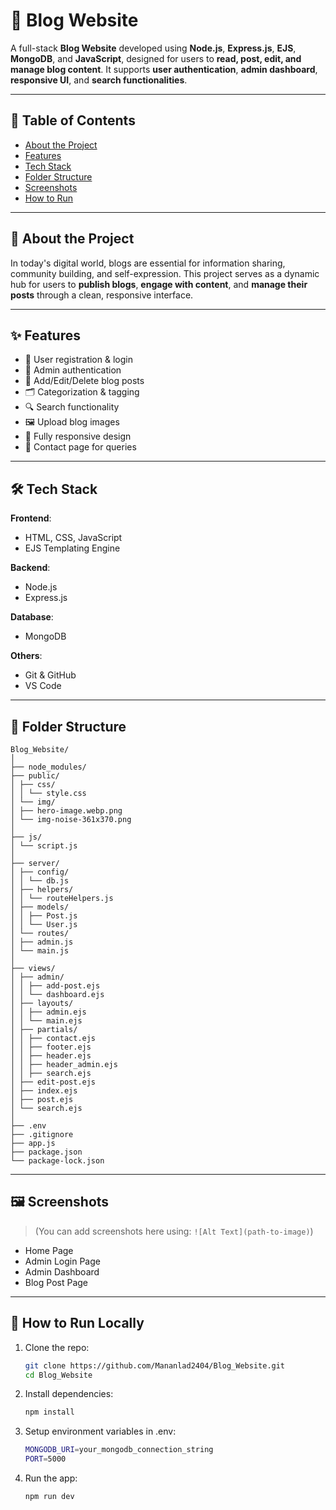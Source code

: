 # 📝 Blog Website

A full-stack **Blog Website** developed using **Node.js**, **Express.js**, **EJS**, **MongoDB**, and **JavaScript**, designed for users to **read, post, edit, and manage blog content**. It supports **user authentication**, **admin dashboard**, **responsive UI**, and **search functionalities**.

---

## 📌 Table of Contents

- [About the Project](#about-the-project)
- [Features](#features)
- [Tech Stack](#tech-stack)
- [Folder Structure](#folder-structure)
- [Screenshots](#screenshots)
- [How to Run](#how-to-run)

---

## 📖 About the Project

In today's digital world, blogs are essential for information sharing, community building, and self-expression. This project serves as a dynamic hub for users to **publish blogs**, **engage with content**, and **manage their posts** through a clean, responsive interface.

---

## ✨ Features

- 🧾 User registration & login
- 🔐 Admin authentication
- 📝 Add/Edit/Delete blog posts
- 🗂 Categorization & tagging
- 🔍 Search functionality
- 🖼 Upload blog images
- 📱 Fully responsive design
- 📨 Contact page for queries

---

## 🛠 Tech Stack

**Frontend**:

- HTML, CSS, JavaScript
- EJS Templating Engine

**Backend**:

- Node.js
- Express.js

**Database**:

- MongoDB

**Others**:

- Git & GitHub
- VS Code

---

## 📁 Folder Structure

```
Blog_Website/
│
├── node_modules/
├── public/
│ ├── css/
│ │ └── style.css
│ └── img/
│ ├── hero-image.webp.png
│ └── img-noise-361x370.png
│
├── js/
│ └── script.js
│
├── server/
│ ├── config/
│ │ └── db.js
│ ├── helpers/
│ │ └── routeHelpers.js
│ ├── models/
│ │ ├── Post.js
│ │ └── User.js
│ └── routes/
│ ├── admin.js
│ └── main.js
│
├── views/
│ ├── admin/
│ │ ├── add-post.ejs
│ │ └── dashboard.ejs
│ ├── layouts/
│ │ ├── admin.ejs
│ │ └── main.ejs
│ ├── partials/
│ │ ├── contact.ejs
│ │ ├── footer.ejs
│ │ ├── header.ejs
│ │ ├── header_admin.ejs
│ │ ├── search.ejs
│ ├── edit-post.ejs
│ ├── index.ejs
│ ├── post.ejs
│ └── search.ejs
│
├── .env
├── .gitignore
├── app.js
├── package.json
└── package-lock.json
```

---

## 🖼️ Screenshots

> (You can add screenshots here using: `![Alt Text](path-to-image)`)

- Home Page
- Admin Login Page
- Admin Dashboard
- Blog Post Page

---

## 🚀 How to Run Locally

1. Clone the repo:
   ```bash
   git clone https://github.com/Mananlad2404/Blog_Website.git
   cd Blog_Website
   ```
2. Install dependencies:
   ```bash
   npm install
   ```
3. Setup environment variables in .env:
   ```bash
   MONGODB_URI=your_mongodb_connection_string
   PORT=5000
   ```
4. Run the app:
   ```bash
   npm run dev
   ```
